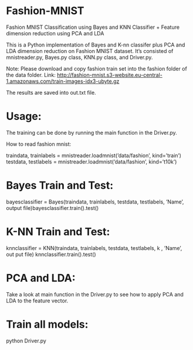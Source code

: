 # Fashion-MNIST
Fashion MNIST Classification using Bayes and KNN Classifier + Feature dimension reduction using PCA and LDA

This is a Python implementation of Bayes and K-nn classifer plus PCA and LDA dimension reduction on Fashion MNIST dataset.  It’s consisted of mnistreader.py, Bayes.py class, KNN.py class, and Driver.py.  

Note: Please download and copy fashion train set into the fashion folder of the data folder. Link: http://fashion-mnist.s3-website.eu-central-1.amazonaws.com/train-images-idx3-ubyte.gz

The results are saved into out.txt file.

# Usage:


The training can be done by running the main function in the Driver.py.

How to read fashion mnist: 

traindata, trainlabels = mnistreader.loadmnist(’data/fashion’, kind=’train’)
testdata, testlabels = mnistreader.loadmnist(’data/fashion’, kind=’t10k’)

# Bayes Train and Test:

bayesclassifier = Bayes(traindata, trainlabels, testdata, testlabels, ’Name’, output file)bayesclassifier.train().test()


# K-NN Train and Test:

knnclassifier = KNN(traindata, trainlabels, testdata, testlabels, k , ’Name’, out put file)
knnclassifier.train().test()

# PCA and LDA:

Take a look at main function in the Driver.py to see how to apply PCA and LDA to the feature vector.

# Train all models:
python Driver.py
